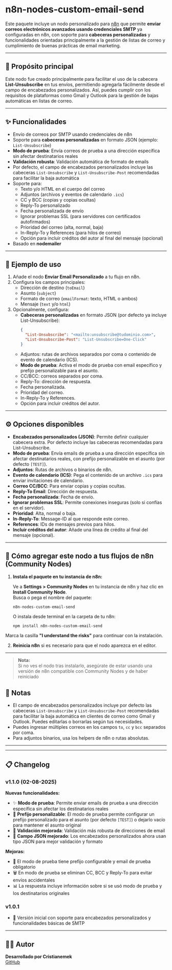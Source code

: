 # n8n-nodes-custom-email-send

Este paquete incluye un nodo personalizado para [n8n](https://n8n.io) que permite **enviar correos electrónicos avanzados usando credenciales SMTP** ya configuradas en n8n, con soporte para **cabeceras personalizadas** y funcionalidades orientadas principalmente a la gestión de listas de correo y cumplimiento de buenas prácticas de email marketing.

---

## 🎯 Propósito principal

Este nodo fue creado principalmente para facilitar el uso de la cabecera **List-Unsubscribe** en tus envíos, permitiendo agregarla fácilmente desde el campo de encabezados personalizados. Así, puedes cumplir con los requisitos de plataformas como Gmail y Outlook para la gestión de bajas automáticas en listas de correo.

---

## ✨ Funcionalidades

- Envío de correos por SMTP usando credenciales de n8n
- Soporte para **cabeceras personalizadas** en formato JSON (ejemplo: `List-Unsubscribe`)
- **Modo de prueba**: Envía correos de prueba a una dirección específica sin afectar destinatarios reales
- **Validación robusta**: Validación automática de formato de emails
- Por defecto, el campo de encabezados personalizados incluye las cabeceras `List-Unsubscribe` y `List-Unsubscribe-Post` recomendadas para facilitar la baja automática
- Soporte para:
  - Texto y/o HTML en el cuerpo del correo
  - Adjuntos (archivos y eventos de calendario `.ics`)
  - CC y BCC (copias y copias ocultas)
  - Reply-To personalizado
  - Fecha personalizada de envío
  - Ignorar problemas SSL (para servidores con certificados autofirmados)
  - Prioridad del correo (alta, normal, baja)
  - In-Reply-To y References (para hilos de correo)
  - Opción para incluir créditos del autor al final del mensaje (opcional)
- Basado en **nodemailer**

---

## 🧪 Ejemplo de uso

1. Añade el nodo **Enviar Email Personalizado** a tu flujo en n8n.
2. Configura los campos principales:
   - Dirección de destino (`toEmail`)
   - Asunto (`subject`)
   - Formato de correo (`emailFormat`: texto, HTML o ambos)
   - Mensaje (`text` y/o `html`)
3. Opcionalmente, configura:
   - **Cabeceras personalizadas** en formato JSON (por defecto ya incluye List-Unsubscribe):
     ```json
     {
       "List-Unsubscribe": "<mailto:unsubscribe@tudominio.com>",
       "List-Unsubscribe-Post": "List-Unsubscribe=One-Click"
     }
     ```
   - Adjuntos: rutas de archivos separados por coma o contenido de evento de calendario (ICS).
   - **Modo de prueba**: Activa el modo de prueba con email específico y prefijo personalizable para el asunto.
   - CC/BCC: correos separados por coma.
   - Reply-To: dirección de respuesta.
   - Fecha personalizada.
   - Prioridad del correo.
   - In-Reply-To y References.
   - Opción para incluir créditos del autor.

---

## ⚙️ Opciones disponibles

- **Encabezados personalizados (JSON)**: Permite definir cualquier cabecera extra. Por defecto incluye las cabeceras recomendadas para List-Unsubscribe.
- **Modo de prueba**: Envía emails de prueba a una dirección específica sin afectar destinatarios reales, con prefijo personalizable en el asunto (por defecto `[TEST]`).
- **Adjuntos**: Rutas de archivos o binarios de n8n.
- **Evento de calendario (ICS)**: Pega el contenido de un archivo `.ics` para enviar invitaciones de calendario.
- **Correo CC/BCC**: Para enviar copias y copias ocultas.
- **Reply-To Email**: Dirección de respuesta.
- **Fecha personalizada**: Fecha de envío.
- **Ignorar problemas SSL**: Permite conexiones inseguras (solo si confías en el servidor).
- **Prioridad**: Alta, normal o baja.
- **In-Reply-To**: Message-ID al que responde este correo.
- **References**: IDs de mensajes previos para hilos.
- **Incluir créditos del autor**: Añade una línea de crédito al final del mensaje (opcional).

--- 

## 🚀 Cómo agregar este nodo a tus flujos de n8n (Community Nodes)

1. **Instala el paquete en tu instancia de n8n:**

   Ve a **Settings > Community Nodes** en tu instancia de n8n y haz clic en **Install Community Node**.  
   Busca o pega el nombre del paquete:

   ```
   n8n-nodes-custom-email-send
   ```

   O instala desde terminal en la carpeta de tu n8n:

   ```bash
   npm install n8n-nodes-custom-email-send
   ```

  Marca la casilla **"I understand the risks"** para continuar con la instalación.

2. **Reinicia n8n** si es necesario para que el nodo aparezca en el editor.

---

> **Nota:**  
> Si no ves el nodo tras instalarlo, asegúrate de estar usando una versión de n8n compatible con Community Nodes y de haber reiniciado

## 📝 Notas

- El campo de encabezados personalizados incluye por defecto las cabeceras `List-Unsubscribe` y `List-Unsubscribe-Post` recomendadas para facilitar la baja automática en clientes de correo como Gmail y Outlook. Puedes editarlas o borrarlas según tus necesidades.
- Puedes ingresar múltiples correos en los campos `to`, `cc` y `bcc` separados por coma.
- Para adjuntos binarios, usa los helpers de n8n o rutas absolutas.

---
---

## 📋 Changelog

### v1.1.0 (02-08-2025)
**Nuevas funcionalidades:**
- ✨ **Modo de prueba**: Permite enviar emails de prueba a una dirección específica sin afectar los destinatarios reales
- 🎯 **Prefijo personalizable**: El modo de prueba permite configurar un prefijo personalizado para el asunto (por defecto `[TEST]`) o dejarlo vacío para mantener el asunto original
- 🔧 **Validación mejorada**: Validación más robusta de direcciones de email
- 📝 **Campo JSON mejorado**: Los encabezados personalizados ahora usan tipo JSON para mejor validación y formato

**Mejoras:**
- 📧 El modo de prueba tiene prefijo configurable y email de prueba obligatorio
- 🗑️ En modo de prueba se eliminan CC, BCC y Reply-To para evitar envíos accidentales
- 📊 La respuesta incluye información sobre si se usó modo de prueba y los destinatarios originales

### v1.0.1
- 🚀 Versión inicial con soporte para encabezados personalizados y funcionalidades básicas de SMTP

---

## 👨‍💻 Autor

**Desarrollado por Cristianemek**  
[GitHub](https://github.com/cristianemek)